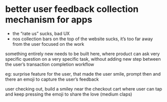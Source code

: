 # better user feedback collection mechanism for apps
- the “rate us” sucks, bad UX
- nos collection bars on the top of the website sucks, it’s too far away from the user focused on the work 

something entirely new needs to be built here, where product can ask very specific question on a very specific task, without adding new step between the user’s transaction completion workflow 

eg: surprise feature for the user, that made the user smile, prompt then and there an emoji to capture the user’s feedback 

user checking out, build a smiley near the checkout cart where user can tap and keep pressing the emoji to share the love (medium claps)




